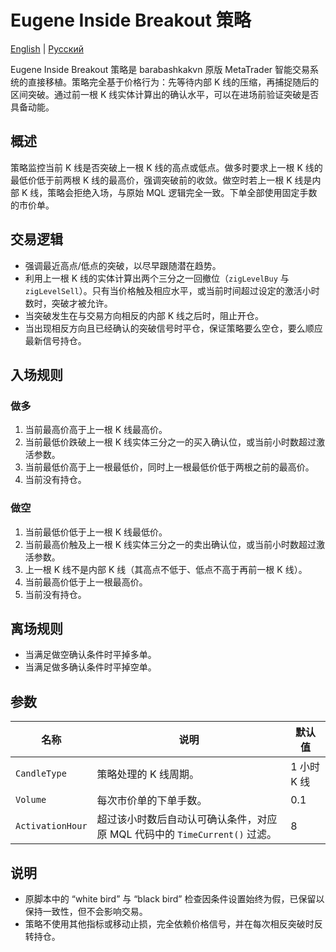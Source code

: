 # Eugene Inside Breakout 策略
[English](README.md) | [Русский](README_ru.md)

Eugene Inside Breakout 策略是 barabashkakvn 原版 MetaTrader 智能交易系统的直接移植。策略完全基于价格行为：先等待内部 K 线的压缩，再捕捉随后的区间突破。通过前一根 K 线实体计算出的确认水平，可以在进场前验证突破是否具备动能。

## 概述

策略监控当前 K 线是否突破上一根 K 线的高点或低点。做多时要求上一根 K 线的最低价低于前两根 K 线的最高价，强调突破前的收敛。做空时若上一根 K 线是内部 K 线，策略会拒绝入场，与原始 MQL 逻辑完全一致。下单全部使用固定手数的市价单。

## 交易逻辑

- 强调最近高点/低点的突破，以尽早跟随潜在趋势。
- 利用上一根 K 线的实体计算出两个三分之一回撤位（`zigLevelBuy` 与 `zigLevelSell`）。只有当价格触及相应水平，或当前时间超过设定的激活小时数时，突破才被允许。
- 当突破发生在与交易方向相反的内部 K 线之后时，阻止开仓。
- 当出现相反方向且已经确认的突破信号时平仓，保证策略要么空仓，要么顺应最新信号持仓。

## 入场规则

### 做多

1. 当前最高价高于上一根 K 线最高价。
2. 当前最低价跌破上一根 K 线实体三分之一的买入确认位，或当前小时数超过激活参数。
3. 当前最低价高于上一根最低价，同时上一根最低价低于两根之前的最高价。
4. 当前没有持仓。

### 做空

1. 当前最低价低于上一根 K 线最低价。
2. 当前最高价触及上一根 K 线实体三分之一的卖出确认位，或当前小时数超过激活参数。
3. 上一根 K 线不是内部 K 线（其高点不低于、低点不高于再前一根 K 线）。
4. 当前最高价低于上一根最高价。
5. 当前没有持仓。

## 离场规则

- 当满足做空确认条件时平掉多单。
- 当满足做多确认条件时平掉空单。

## 参数

| 名称 | 说明 | 默认值 |
| ---- | ---- | ------ |
| `CandleType` | 策略处理的 K 线周期。 | 1 小时 K 线 |
| `Volume` | 每次市价单的下单手数。 | 0.1 |
| `ActivationHour` | 超过该小时数后自动认可确认条件，对应原 MQL 代码中的 `TimeCurrent()` 过滤。 | 8 |

## 说明

- 原脚本中的 “white bird” 与 “black bird” 检查因条件设置始终为假，已保留以保持一致性，但不会影响交易。
- 策略不使用其他指标或移动止损，完全依赖价格信号，并在每次相反突破时反转持仓。
